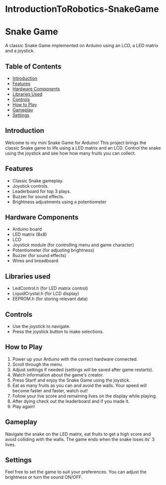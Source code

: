 # IntroductionToRobotics-SnakeGame

# Snake Game

A classic Snake Game implemented on Arduino using an LCD, a LED matrix and  a joystick.

## Table of Contents
- [Introduction](#introduction)
- [Features](#features)
- [Hardware Components](#hardware-components)
- [Libraries Used](#libraries-used)
- [Controls](#controls)
- [How to Play](#how-to-play)
- [Gameplay](#gameplay)
- [Settings](#settings)


## Introduction

Welcome to my mini Snake Game for Arduino! This project brings the classic Snake game to life using a LED matrix and an LCD. Control the snake using the joystick and see how how many fruits you can collect.

## Features

- Classic Snake gameplay.
- Joystick controls.
- Leaderboard for top 3 plays.
- Buzzer for sound effects.
- Brightness adjustments using a potentiometer

## Hardware Components

- Arduino board
- LED matrix (8x8)
- LCD
- Joystick module (for controlling menu and game character)
- Potentiometer (for adjusting brightness)
- Buzzer (for sound effects)
- Wires and breadboard

## Libraries used

- LedControl.h (for LED matrix control)
- LiquidCrystal.h (for LCD display)
- EEPROM.h (for storing relevant data)

## Controls

- Use the joystick to navigate.
- Press the joystick button to make selections.

## How to Play

1. Power up your Arduino with the correct hardware connected.
2. Scroll through the menu.
3. Adjust settings if needed (settings will be saved after game restarts).
4. Watch information about the game's creator.
5. Press Start! and enjoy the Snake Game using the joystick.
6. Eat as many fruits as you can and avoid the walls. Your speed will become faster and faster, watch out!
7. Follow your live score and remaining lives on the display while playing.
8. After dying check out the leaderboard and if you made it.
9. Play again!

## Gameplay

Navigate the snake on the LED matrix, eat fruits to get a high score and avoid colliding with the walls. The game ends when the snake loses its' 3 lives.

## Settings

Feel free to set the game to suit your preferences. You can adjust the brightness or turn the sound ON/OFF.
